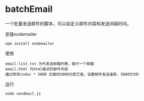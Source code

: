 # batchEmail
一个批量发送邮件的脚本，可以自定义邮件内容和发送间隔时间。


安装nodemailer
```
npm install nodemailer
```
使用
```
email-list.txt 为代发送邮箱列表，每行一个邮箱
email.html 为html格式的邮件内容
通过修改index * 5000 后面的5000为其它值，设置邮件发送速率，5000为5秒
```

运行
```
node sendmail.js
```
